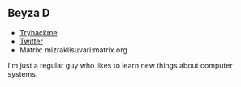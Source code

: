 ## Beyza D

- [Tryhackme](https://tryhackme.com/p/mizraklisuvari)
- [Twitter](https://twitter.com/od1l1a)
- Matrix: mizraklisuvari:matrix.org

I'm just a regular guy who likes to learn new things about computer systems.

